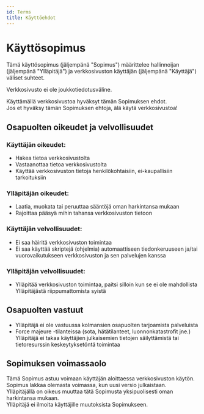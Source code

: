 ```yaml
---
id: Terms
title: Käyttöehdot
---
```


# Käyttösopimus

Tämä käyttösopimus (jäljempänä "Sopimus") määrittelee hallinnoijan (jäljempänä "Ylläpitäjä") ja verkkosivuston käyttäjän (jäljempänä "Käyttäjä") väliset suhteet.

Verkkosivusto ei ole joukkotiedotusväline.

Käyttämällä verkkosivustoa hyväksyt tämän Sopimuksen ehdot.  
Jos et hyväksy tämän Sopimuksen ehtoja, älä käytä verkkosivustoa!

## Osapuolten oikeudet ja velvollisuudet

### Käyttäjän oikeudet:
- Hakea tietoa verkkosivustolta  
- Vastaanottaa tietoa verkkosivustolta  
- Käyttää verkkosivuston tietoja henkilökohtaisiin, ei-kaupallisiin tarkoituksiin  

### Ylläpitäjän oikeudet:
- Laatia, muokata tai peruuttaa sääntöjä oman harkintansa mukaan  
- Rajoittaa pääsyä mihin tahansa verkkosivuston tietoon  

### Käyttäjän velvollisuudet:
- Ei saa häiritä verkkosivuston toimintaa  
- Ei saa käyttää skriptejä (ohjelmia) automaattiseen tiedonkeruuseen ja/tai vuorovaikutukseen verkkosivuston ja sen palvelujen kanssa  

### Ylläpitäjän velvollisuudet:
- Ylläpitää verkkosivuston toimintaa, paitsi silloin kun se ei ole mahdollista Ylläpitäjästä riippumattomista syistä  

## Osapuolten vastuut

- Ylläpitäjä ei ole vastuussa kolmansien osapuolten tarjoamista palveluista  
- Force majeure -tilanteissa (sota, hätätilanteet, luonnonkatastrofit jne.) Ylläpitäjä ei takaa käyttäjien julkaisemien tietojen säilyttämistä tai tietoresurssin keskeytyksetöntä toimintaa  

## Sopimuksen voimassaolo

Tämä Sopimus astuu voimaan käyttäjän aloittaessa verkkosivuston käytön.  
Sopimus lakkaa olemasta voimassa, kun uusi versio julkaistaan.  
Ylläpitäjällä on oikeus muuttaa tätä Sopimusta yksipuolisesti oman harkintansa mukaan.  
Ylläpitäjä ei ilmoita käyttäjille muutoksista Sopimukseen.